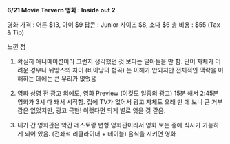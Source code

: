 **6/21 Movie Tervern 영화 : Inside out 2**

영화 가격 : 어른 $13, 아이 $9
팝콘 : Junior 사이즈 $8,  소다 $6
총 비용 : $55 (Tax & Tip)


느낀 점 

1)  확실히 애니메이션이라 그런지 생각했던 것 보다는 알아들을 만 함. 단어 자체가 어려운 경우나 뉘앙스의 차이 (비아냥의 협곡) 는 이해가 안되지만 전체적인 맥락을 이해하는 데에는 큰 무리가 없었음


2) 영화 상영 전 광고 외에도, 영화 Preview (이것도 일종의 광고) 15분 해서 2:45분 영화가 3시 다 돼서 시작함. 집에 TV가 없어서 광고 자체도 오래 만 에 보니 큰 거부감은 없었지만, 광고 극혐! 이랬다면 되게 별로 엿을 것 같음.


3) 내가 간 영화관은 약간 레스토랑 변형 영화관이라서 영화 보는 중에 식사가 가능하게 되어 있음. (전좌석 리클라이너 + 테이블) 음식을 시키면 영화







